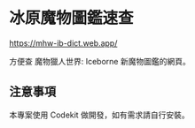 # 冰原魔物圖鑑速查

https://mhw-ib-dict.web.app/

方便查 魔物獵人世界: Iceborne 新魔物圖鑑的網頁。


## 注意事項

本專案使用 Codekit 做開發，如有需求請自行安裝。
